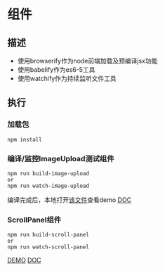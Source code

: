 # 组件

## 描述

* 使用browserify作为node前端加载及预编译jsx功能
* 使用babelify作为es6-5工具
* 使用watchify作为持续监听文件工具

## 执行

### 加载包

	npm install

### 编译/监控ImageUpload测试组件
	
	npm run build-image-upload
	or
	npm run watch-image-upload

编译完成后，本地打开[该文件](src/image_upload/index.html)查看demo
[DOC](src/image_upload/README.md)

### ScrollPanel组件

	npm run build-scroll-panel
	or
	npm run watch-scroll-panel

[DEMO](src/scroll_panel/index.html)
[DOC](src/scroll_panel/README.md)